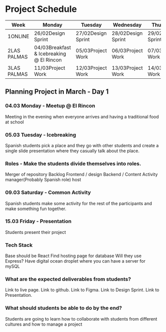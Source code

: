 <link rel="stylesheet" href="./test.css">

# Project Schedule

Week | Monday | Tuesday |	Wednesday | Thursday | Friday | Saturday | Sunday 
-- | -- | -- | -- | -- | -- | -- | --
<span>1</span>ONLINE | <span>26/02</span>Design Sprint | <span>27/02</span>Design Sprint | <span>28/02</span>Design Sprint |<span>29/02</span>Design Sprint |	<span>01/03</span>Design Sprint | <span>02/03</span>Free | <span> 03/03</span>Departure
<span>2</span>LAS PALMAS | <span>04/03</span>Breakfast & Icebreaking @ El Rincon | <span>05/03</span>Project Work | <span>06/03</span>Project Work | <span>07/03</span>Project Work | <span>08/03</span>Project Work | <span>09/03</span>Common Activity | <span>10/03</span>Free
<span>3</span>LAS PALMAS | <span>11/03</span>Project Work | <span>12/03</span>Project Work | <span>13/03</span>Project Work | <span>14/03</span>Project Work | <span>15/03</span>Presentation | <span>16/03</span>Free / Departure | <span>17/03</span>Free / Departure

## Planning Project in March - Day 1

### 04.03 Monday - Meetup @ El Rincon
Meeting in the evening when everyone arrives and having a traditional food at school

### 05.03 Tuesday - Icebreaking
Spanish students pick a place and they go with other students and create a single slide presentation where they casually talk about the place.

### Roles - Make the students divide themselves into roles.
Merger of repository
Backlog
Frontend / design
Backend / Content
Activity manager(Probably Spanish role)
host

### 09.03 Saturday - Common Activity
Spanish students make some activity for the rest of the participants and make something fun together.

### 15.03 Friday - Presentation
Students present their project

### Tech Stack
Base should be React
Find hosting page for database
Will they use Express?
Have digital ocean droplet where you can have a server for mySQL

### What are the expected deliverables from students?
Link to live page.
Link to github.
Link to Figma.
Link to Design Sprint.
Link to Presentation.

### What should students be able to do by the end?
Students are going to learn how to collaborate with students from different cultures and how to manage a project
